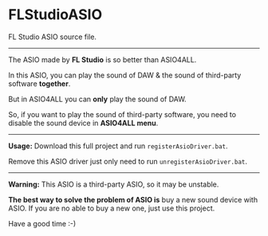# FLStudioASIO

FL Studio ASIO source file.

---

The ASIO made by **FL Studio** is so better than ASIO4ALL.

In this ASIO, you can play the sound of DAW & the sound of third-party software **together**.

But in ASIO4ALL you can **only** play the sound of DAW.

So, if you want to play the sound of third-party software, you need to disable the sound device in **ASIO4ALL menu**.

---

**Usage:** Download this full project and run `registerAsioDriver.bat`.

Remove this ASIO driver just only need to run `unregisterAsioDriver.bat`.

---

**Warning:** This ASIO is a third-party ASIO, so it may be unstable.

**The best way to solve the problem of ASIO is** buy a new sound device with ASIO. If you are no able to buy a new one, just use this project.

Have a good time :-)

